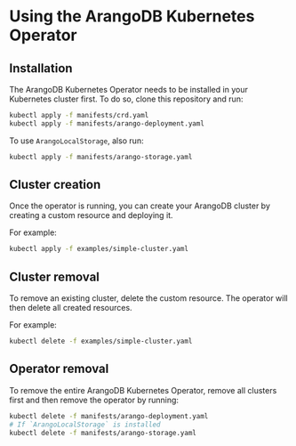 # Using the ArangoDB Kubernetes Operator

## Installation

The ArangoDB Kubernetes Operator needs to be installed in your Kubernetes
cluster first. To do so, clone this repository and run:

```bash
kubectl apply -f manifests/crd.yaml
kubectl apply -f manifests/arango-deployment.yaml
```

To use `ArangoLocalStorage`, also run:

```bash
kubectl apply -f manifests/arango-storage.yaml
```

## Cluster creation

Once the operator is running, you can create your ArangoDB cluster
by creating a custom resource and deploying it.

For example:

```bash
kubectl apply -f examples/simple-cluster.yaml
```

## Cluster removal

To remove an existing cluster, delete the custom
resource. The operator will then delete all created resources.

For example:

```bash
kubectl delete -f examples/simple-cluster.yaml
```

## Operator removal

To remove the entire ArangoDB Kubernetes Operator, remove all
clusters first and then remove the operator by running:

```bash
kubectl delete -f manifests/arango-deployment.yaml
# If `ArangoLocalStorage` is installed
kubectl delete -f manifests/arango-storage.yaml
```
